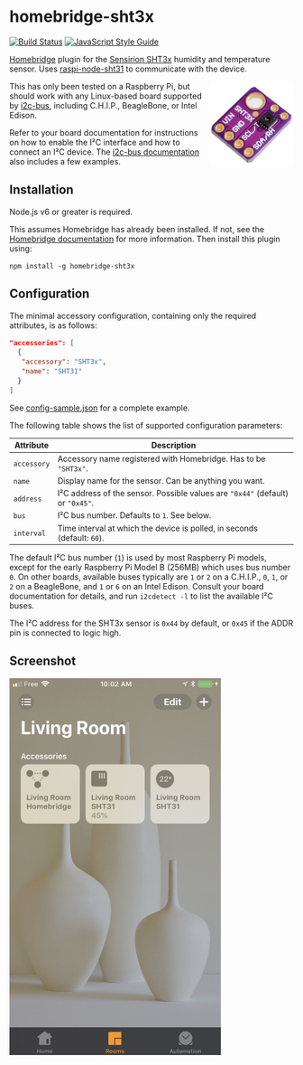 # homebridge-sht3x

[![Build Status](https://travis-ci.org/arouanet/homebridge-sht3x.svg?branch=master)](https://travis-ci.org/arouanet/homebridge-sht3x)
[![JavaScript Style Guide](https://img.shields.io/badge/code_style-standard-brightgreen.svg)](https://standardjs.com)

[Homebridge](https://github.com/nfarina/homebridge#readme) plugin for the
[Sensirion SHT3x](https://www.sensirion.com/en/environmental-sensors/humidity-sensors/digital-humidity-sensors-for-various-applications/)
humidity and temperature sensor. Uses
[raspi-node-sht31](https://github.com/aphotix/raspi-node-sht31) to communicate
with the device.

<img src="images/sht31-sensor.jpg" alt="SHT31 sensor" width="150" height="150" align="right">

This has only been tested on a Raspberry Pi, but should work with any
Linux-based board supported by [i2c-bus](https://github.com/fivdi/i2c-bus),
including C.H.I.P., BeagleBone, or Intel Edison.

Refer to your board documentation for instructions on how to enable the I²C
interface and how to connect an I²C device. The
[i2c-bus documentation](https://github.com/fivdi/i2c-bus#readme) also includes a
few examples.

## Installation

Node.js v6 or greater is required.

This assumes Homebridge has already been installed. If not, see the
[Homebridge documentation](https://github.com/nfarina/homebridge#installation)
for more information. Then install this plugin using:

```
npm install -g homebridge-sht3x
```

## Configuration

The minimal accessory configuration, containing only the required attributes, is
as follows:

```json
"accessories": [
  {
   "accessory": "SHT3x",
   "name": "SHT31"
  }
]
```

See [config-sample.json](config-sample.json) for a complete example.

The following table shows the list of supported configuration parameters:

| Attribute   | Description                                                                    |
| ----------- | ------------------------------------------------------------------------------ |
| `accessory` | Accessory name registered with Homebridge. Has to be `"SHT3x"`.                |
| `name`      | Display name for the sensor. Can be anything you want.                         |
| `address`   | I²C address of the sensor. Possible values are `"0x44"` (default) or `"0x45"`. |
| `bus`       | I²C bus number. Defaults to `1`. See below.                                    |
| `interval`  | Time interval at which the device is polled, in seconds (default: `60`).       |

The default I²C bus number (`1`) is used by most Raspberry Pi models, except for
the early Raspberry Pi Model B (256MB) which uses bus number `0`. On other
boards, available buses typically are `1` or `2` on a C.H.I.P., `0`, `1`, or `2`
on a BeagleBone, and `1` or `6` on an Intel Edison. Consult your board
documentation for details, and run `i2cdetect -l` to list the available I²C
buses.

The I²C address for the SHT3x sensor is `0x44` by default, or `0x45` if the ADDR
pin is connected to logic high.

## Screenshot

<img src="images/home-app.png" alt="Home app" width="375" height="667">
